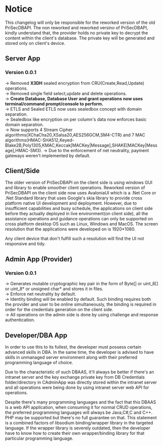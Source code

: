 # Notice
This changelog will only be responsible for the reworked version of the old PriSecDBAPI. The non reworked and reworked versino of PriSecDBAPI, kindly understand that, the provider holds no private key to decrypt
the content within the client's database. The private key will be generated and stored only on client's device.

## Server App

### Version 0.0.1
-> Removed **X3DH** sealed encryption from CRU(Create,Read,Update) operations.\
-> Removed single field select,update and delete operations.\
-> **Create Database, Database User and grant operations now uses terminal/command prompt/console to perform.**\
-> ETLS and Sealed ETLS now uses sealedbox concept with domain separation.\
-> Sealedbox like encryption on per column's data now enforces basic domain separation.\
-> Now supports 4 Stream Cipher algorithms(XChaCha20,XSalsa20,AES256GCM,SM4-CTR) and 7 MAC algorithms(HMAC-SHA512,Keyed-Blake2B,Poly1305,KMAC,Keccak[MACKey|Message],SHAKE[MACKey|Message],HMAC-SM3).
-> Due to the enforcement of net neutrality, payment gateways weren't implemented by default.

## Client/Side
The older version of PriSecDBAPI on the client side is using windows GUI and library to enable smoother client operations. Reworked version of PriSecDBAPI on the client side now uses AvaloniaUI which is a 
.Net Core or .Net Standard library that uses Google's skia library to provide cross platform native UI development and deployment. However, due to insufficient capabilities and busy schedule, the applications
on client side before they actually deployed in live environment(on client side), all the assistance operations and guidance operations can only be supported on cross platform desktop OS such as Linux, Windows
and MacOS. The screen resolution that the applications were developed on is 1920*1080.

Any client device that don't fulfill such a resolution will find the UI not responsive and tidy.

## Admin App (Provider)

### Version 0.0.1
-> Generates mutable cryptographic key pair in the form of Byte[] or uint_8[] or uint_8* or unsigned char* and stores it in files.\
-> Enforce net neutrality by default.\
-> Identity binding will be enabled by default. Such binding requires both the provider and user to be online simultaneously, the binding is required in order for the credentials generation on the client side.\
-> All operations on the admin side is done by using challenge and response authentication.

## Developer/DBA App
In order to use this to its fullest, the developer must possess certain advanced skills in DBA. In the same time, the developer is advised to have skills in unmanaged server environment along with their preferred
programming language of choice.

Due to the characteristic of such DBAAS, it'll always be better if there's an intranet server and the key exchange private key from DB Credentials folder/directory in CAdminApp was
directly stored within the intranet server and all operations were being done by using intranet server web API for operations.

Despite there's many programming languages and the fact that this DBAAS is a web API application, when consuming it for normal CRUD operations, the preferred programming languages will always be Java,C#,C and
C++. PHP may be supported but there's no full guarantee on that. This statement is a combined factors of libsodium binding/wrapper library in the targeted language. If the wrapper library is severely outdated,
then the developer have to know how to create their own wrapper/binding library for that particular programming language.

